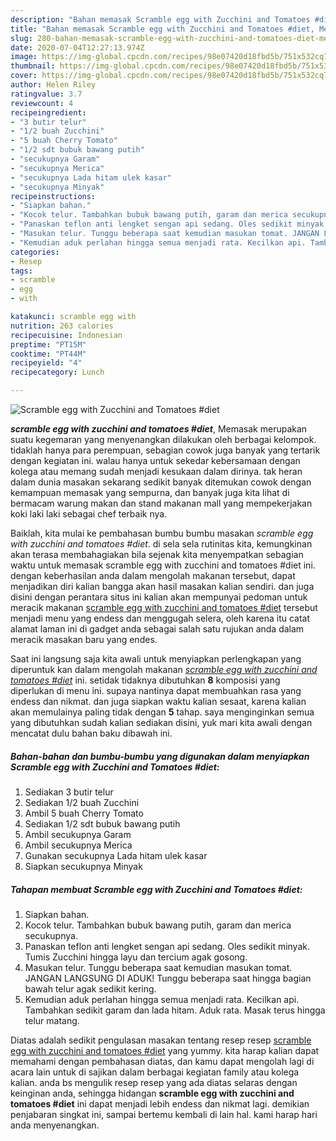 ```yaml
---
description: "Bahan memasak Scramble egg with Zucchini and Tomatoes #diet, Menggugah Selera"
title: "Bahan memasak Scramble egg with Zucchini and Tomatoes #diet, Menggugah Selera"
slug: 280-bahan-memasak-scramble-egg-with-zucchini-and-tomatoes-diet-menggugah-selera
date: 2020-07-04T12:27:13.974Z
image: https://img-global.cpcdn.com/recipes/98e07420d18fbd5b/751x532cq70/scramble-egg-with-zucchini-and-tomatoes-diet-foto-resep-utama.jpg
thumbnail: https://img-global.cpcdn.com/recipes/98e07420d18fbd5b/751x532cq70/scramble-egg-with-zucchini-and-tomatoes-diet-foto-resep-utama.jpg
cover: https://img-global.cpcdn.com/recipes/98e07420d18fbd5b/751x532cq70/scramble-egg-with-zucchini-and-tomatoes-diet-foto-resep-utama.jpg
author: Helen Riley
ratingvalue: 3.7
reviewcount: 4
recipeingredient:
- "3 butir telur"
- "1/2 buah Zucchini"
- "5 buah Cherry Tomato"
- "1/2 sdt bubuk bawang putih"
- "secukupnya Garam"
- "secukupnya Merica"
- "secukupnya Lada hitam ulek kasar"
- "secukupnya Minyak"
recipeinstructions:
- "Siapkan bahan."
- "Kocok telur. Tambahkan bubuk bawang putih, garam dan merica secukupnya."
- "Panaskan teflon anti lengket sengan api sedang. Oles sedikit minyak. Tumis Zucchini hingga layu dan tercium agak gosong."
- "Masukan telur. Tunggu beberapa saat kemudian masukan tomat. JANGAN LANGSUNG DI ADUK! Tunggu beberapa saat hingga bagian bawah telur agak sedikit kering."
- "Kemudian aduk perlahan hingga semua menjadi rata. Kecilkan api. Tambahkan sedikit garam dan lada hitam. Aduk rata. Masak terus hingga telur matang."
categories:
- Resep
tags:
- scramble
- egg
- with

katakunci: scramble egg with 
nutrition: 263 calories
recipecuisine: Indonesian
preptime: "PT15M"
cooktime: "PT44M"
recipeyield: "4"
recipecategory: Lunch

---
```



![Scramble egg with Zucchini and Tomatoes #diet](https://img-global.cpcdn.com/recipes/98e07420d18fbd5b/751x532cq70/scramble-egg-with-zucchini-and-tomatoes-diet-foto-resep-utama.jpg)

<b><i>scramble egg with zucchini and tomatoes #diet</i></b>, Memasak merupakan suatu kegemaran yang menyenangkan dilakukan oleh berbagai kelompok. tidaklah hanya para perempuan, sebagian cowok juga banyak yang tertarik dengan kegiatan ini. walau hanya untuk sekedar kebersamaan dengan kolega atau memang sudah menjadi kesukaan dalam dirinya. tak heran dalam dunia masakan sekarang sedikit banyak ditemukan cowok dengan kemampuan memasak yang sempurna, dan banyak juga kita lihat di bermacam warung makan dan stand makanan mall yang mempekerjakan koki laki laki sebagai chef terbaik nya.



Baiklah, kita mulai ke pembahasan bumbu bumbu masakan <i>scramble egg with zucchini and tomatoes #diet</i>. di sela sela rutinitas kita, kemungkinan akan terasa membahagiakan bila sejenak kita menyempatkan sebagian waktu untuk memasak scramble egg with zucchini and tomatoes #diet ini. dengan keberhasilan anda dalam mengolah makanan tersebut, dapat menjadikan diri kalian bangga akan hasil masakan kalian sendiri. dan juga disini dengan perantara situs ini kalian akan mempunyai pedoman untuk meracik makanan <u>scramble egg with zucchini and tomatoes #diet</u> tersebut menjadi menu yang endess dan menggugah selera, oleh karena itu catat alamat laman ini di gadget anda sebagai salah satu rujukan anda dalam meracik masakan baru yang endes.


Saat ini langsung saja kita awali untuk menyiapkan perlengkapan yang diperuntuk kan dalam mengolah makanan <u><i>scramble egg with zucchini and tomatoes #diet</i></u> ini. setidak tidaknya dibutuhkan <b>8</b> komposisi yang diperlukan di menu ini. supaya nantinya dapat membuahkan rasa yang endess dan nikmat. dan juga siapkan waktu kalian sesaat, karena kalian akan memulainya paling tidak dengan <b>5</b> tahap. saya menginginkan semua yang dibutuhkan sudah kalian sediakan disini, yuk mari kita awali dengan mencatat dulu bahan baku dibawah ini.

<!--inarticleads1-->

##### Bahan-bahan dan bumbu-bumbu yang digunakan dalam menyiapkan Scramble egg with Zucchini and Tomatoes #diet:

1. Sediakan 3 butir telur
1. Sediakan 1/2 buah Zucchini
1. Ambil 5 buah Cherry Tomato
1. Sediakan 1/2 sdt bubuk bawang putih
1. Ambil secukupnya Garam
1. Ambil secukupnya Merica
1. Gunakan secukupnya Lada hitam ulek kasar
1. Siapkan secukupnya Minyak




<!--inarticleads2-->

##### Tahapan membuat Scramble egg with Zucchini and Tomatoes #diet:

1. Siapkan bahan.
1. Kocok telur. Tambahkan bubuk bawang putih, garam dan merica secukupnya.
1. Panaskan teflon anti lengket sengan api sedang. Oles sedikit minyak. Tumis Zucchini hingga layu dan tercium agak gosong.
1. Masukan telur. Tunggu beberapa saat kemudian masukan tomat. JANGAN LANGSUNG DI ADUK! Tunggu beberapa saat hingga bagian bawah telur agak sedikit kering.
1. Kemudian aduk perlahan hingga semua menjadi rata. Kecilkan api. Tambahkan sedikit garam dan lada hitam. Aduk rata. Masak terus hingga telur matang.




Diatas adalah sedikit pengulasan masakan tentang resep resep <u>scramble egg with zucchini and tomatoes #diet</u> yang yummy. kita harap kalian dapat memahami dengan pembahasan diatas, dan kamu dapat mengolah lagi di acara lain untuk di sajikan dalam berbagai kegiatan family atau kolega kalian. anda bs mengulik resep resep yang ada diatas selaras dengan keinginan anda, sehingga hidangan <b>scramble egg with zucchini and tomatoes #diet</b> ini dapat menjadi lebih endess dan nikmat lagi. demikian penjabaran singkat ini, sampai bertemu kembali di lain hal. kami harap hari anda menyenangkan.
